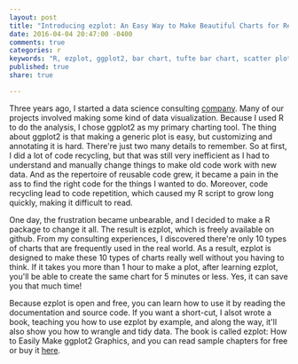 ```yaml
---
layout: post
title: "Introducing ezplot: An Easy Way to Make Beautiful Charts for Real World Clients"
date: 2016-04-04 20:47:00 -0400
comments: true
categories: r
keywords: "R, ezplot, ggplot2, bar chart, tufte bar chart, scatter plot, heatmaps, interval plot, histogram, density plot, labeled bar chart, line plot, tufte slopegraph"
published: true
share: true

---
```


Three years ago, I started a data science consulting [company](Cabaceo.com). Many of our projects involved making some kind of data visualization. Because I used R to do the analysis, I chose ggplot2 as my primary charting tool. The thing about ggplot2 is that making a generic plot is easy, but customizing and annotating it is hard. There're just two many details to remember. So at first, I did a lot of code recycling, but that was still very inefficient as I had to understand and manually change things to make old code work with new data. And as the repertoire of reusable code grew, it became a pain in the ass to find the right code for the things I wanted to do. Moreover, code recycling lead to code repetition, which caused my R script to grow long quickly, making it difficult to read.

One day, the frustration became unbearable, and I decided to make a R package to change it all. The result is ezplot, which is freely available on github. From my consulting experiences, I discovered there're only 10 types of charts that are frequently used in the real world. As a result, ezplot is designed to make these 10 types of charts really well without you having to think. If it takes you more than 1 hour to make a plot, after learning ezplot, you'll be able to create the same chart for 5 minutes or less. Yes, it can save you that much time!

Because ezplot is open and free, you can learn how to use it by reading the documentation and source code. If you want a short-cut, I alsot wrote a book, teaching you how to use ezplot by example, and along the way, it'll also show you how to wrangle and tidy data. The book is called ezplot: How to Easily Make ggplot2 Graphics, and you can read sample chapters for free or buy it [here](https://leanpub.com/ezplot). 

